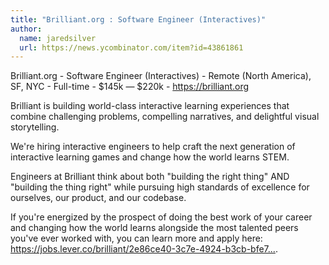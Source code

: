 ```yaml
---
title: "Brilliant.org : Software Engineer (Interactives)"
author:
  name: jaredsilver
  url: https://news.ycombinator.com/item?id=43861861
---
```

Brilliant.org - Software Engineer (Interactives) - Remote (North America), SF, NYC - Full-time - $145k — $220k - <a href="https:&#x2F;&#x2F;brilliant.org" rel="nofollow">https:&#x2F;&#x2F;brilliant.org</a>

Brilliant is building world-class interactive learning experiences that combine challenging problems, compelling narratives, and delightful visual storytelling.

We&#x27;re hiring interactive engineers to help craft the next generation of interactive learning games and change how the world learns STEM.

Engineers at Brilliant think about both &quot;building the right thing&quot; AND &quot;building the thing right&quot; while pursuing high standards of excellence for ourselves, our product, and our codebase.

If you&#x27;re energized by the prospect of doing the best work of your career and changing how the world learns alongside the most talented peers you&#x27;ve ever worked with, you can learn more and apply here: <a href="https:&#x2F;&#x2F;jobs.lever.co&#x2F;brilliant&#x2F;2e86ce40-3c7e-4924-b3cb-bfe74b492353" rel="nofollow">https:&#x2F;&#x2F;jobs.lever.co&#x2F;brilliant&#x2F;2e86ce40-3c7e-4924-b3cb-bfe7...</a>.
<JobApplication />
